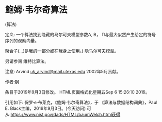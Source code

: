 # 鲍姆·韦尔奇算法


(算法)



定义:
一个算法找到隐藏的马尔可夫模型参数A, B， Π与最大似然产生给定的符号序列的观察向量。



聚合子(…)是我的一部分或在我身上使用。)
隐马尔可夫模型。



另请参阅
维特比算法。



注意:
Arvind <uk_arvind@mail.utexas.edu> 2002年5月贡献。


作者:钢







条目于2019年9月3日修改。
HTML页面格式化星期五Sep 6 15:26:10 2019。



引用如下:
保罗·e·布莱克，《鲍姆·韦尔奇算法》，于
《算法与数据结构词典》，Paul E. Black主编，2019年9月3日。(今天访问)
可从:https://www.nist.gov/dads/HTML/baumWelch.html获得